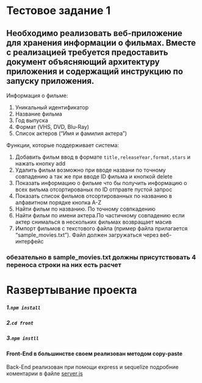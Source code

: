 Тестовое задание 1
=======================
Необходимо реализовать веб-приложение для хранения информации о фильмах. Вместе с реализацией требуется предоставить документ объясняющий архитектуру приложения и содержащий инструкцию по запуску приложения.
-----
Информация о фильме:
1. Уникальный идентификатор
2. Название фильма
3. Год выпуска
4. Формат (VHS, DVD, Blu-Ray)
5. Список актеров (“Имя и фамилия актера”)

Функции, которые поддерживает система:
1. Добавить фильм ввод в формате ```title,releaseYear,format,stars``` и нажать кнопку add 
2. Удалить фильм возможно при вводе названи по точному совпадению а так же при вводе ID фильма и кнопкой delete 
3. Показать информацию о фильме что бы получить информацию о всех вильма отсортированых по ID отправте пустой запрос 
4. Показать список фильмов отсортированных по названию в алфавитном порядке	кнопка A-Z
5. Найти фильм по названию. По точному совпкадению
6. Найти фильм по имени актера.По частичному совпадению если актер снималься в нескольких фильмах возвращает масив
7. Импорт фильмов с текстового файла (пример файла прилагается “sample_movies.txt”). Файл должен загружаться через веб-интерфейс  
### обезательно в sample_movies.txt должны присутствовать 4 переноса строки на них есть расчет 
 Rазвертывание проекта
=======================

##### 1.```npm install```
##### 2.```cd front```
##### 3.```npm instll```

#### Front-End в большинстве своем реализован методом сopy-paste
Back-End реализован  при помощи express и sequelize подробние коментарии в файле [server.js](https://github.com/nick6996war/WL/blob/master/server/server.js)
